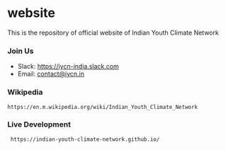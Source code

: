 # website

This is the repository of official website of Indian Youth Climate Network


### Join Us

- Slack: https://iycn-india.slack.com
- Email: contact@iycn.in


### Wikipedia

    https://en.m.wikipedia.org/wiki/Indian_Youth_Climate_Network

### Live Development
     https://indian-youth-climate-network.github.io/

